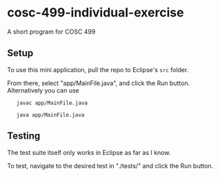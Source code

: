 # cosc-499-individual-exercise
A short program for COSC 499

## Setup
To use this mini application, pull the repo to Eclipse's `src` folder.

From there, select "app/MainFile.java", and click the Run button.
Alternatively you can use 

`	javac app/MainFile.java`

`	java app/MainFile.java`

## Testing
The test suite itself only works in Eclipse as far as I know. 

To test, navigate to the desired test in "./tests/" and click the Run button.
